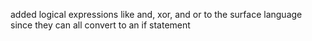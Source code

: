 added logical expressions like and, xor, and or to the surface language since they can all convert to an if statement